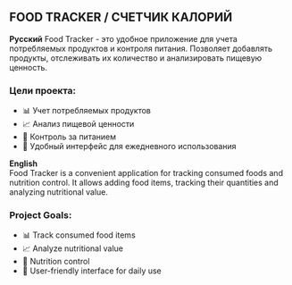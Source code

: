 ## FOOD TRACKER / СЧЕТЧИК КАЛОРИЙ

**Русский**
Food Tracker - это удобное приложение для учета потребляемых продуктов и контроля питания. Позволяет добавлять продукты, отслеживать их количество и анализировать пищевую ценность.  

### Цели проекта:
- 📊 Учет потребляемых продуктов
- 📈 Анализ пищевой ценности
- 🍎 Контроль за питанием
- 🚀 Удобный интерфейс для ежедневного использования

**English**  
Food Tracker is a convenient application for tracking consumed foods and nutrition control. It allows adding food items, tracking their quantities and analyzing nutritional value.

### Project Goals:
- 📊 Track consumed food items
- 📈 Analyze nutritional value
- 🍎 Nutrition control
- 🚀 User-friendly interface for daily use
